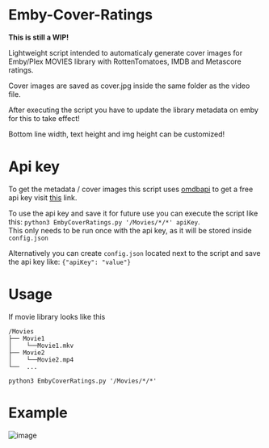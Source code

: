 # Emby-Cover-Ratings
**This is still a WIP!**

Lightweight script intended to automaticaly generate cover images for Emby/Plex MOVIES library with RottenTomatoes, IMDB and Metascore ratings.

Cover images are saved as cover.jpg inside the same folder as the video file.

After executing the script you have to update the library metadata on emby for this to take effect!

Bottom line width, text height and img height can be customized!

# Api key
To get the metadata / cover images this script uses [omdbapi](http://www.omdbapi.com/) to get a free api key visit [this](http://www.omdbapi.com/apikey.aspx) link.

To use the api key and save it for future use you can execute the script like this: ```python3 EmbyCoverRatings.py '/Movies/*/*' apiKey```.<br/>
This only needs to be run once with the api key, as it will be stored inside ```config.json```

Alternatively you can create ```config.json``` located next to the script and save the api key like: ```{"apiKey": "value"}```

# Usage
If movie library looks like this
```
/Movies
├── Movie1
│    └──Movie1.mkv
├── Movie2
│    └──Movie2.mp4 
└──  ...
```
```python3 EmbyCoverRatings.py '/Movies/*/*'```

# Example
![image](https://user-images.githubusercontent.com/30437204/111556201-bea89580-8768-11eb-9371-88b215089072.png)
